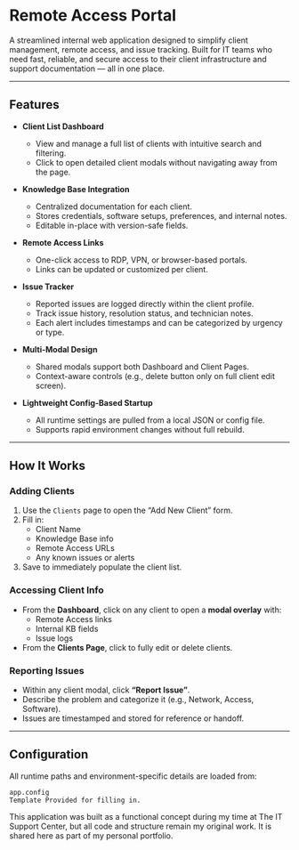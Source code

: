 #  Remote Access Portal

A streamlined internal web application designed to simplify client management, remote access, and issue tracking. Built for IT teams who need fast, reliable, and secure access to their client infrastructure and support documentation — all in one place.

---

## Features

- **Client List Dashboard**
  - View and manage a full list of clients with intuitive search and filtering.
  - Click to open detailed client modals without navigating away from the page.

- **Knowledge Base Integration**
  - Centralized documentation for each client.
  - Stores credentials, software setups, preferences, and internal notes.
  - Editable in-place with version-safe fields.

- **Remote Access Links**
  - One-click access to RDP, VPN, or browser-based portals.
  - Links can be updated or customized per client.

- **Issue Tracker**
  - Reported issues are logged directly within the client profile.
  - Track issue history, resolution status, and technician notes.
  - Each alert includes timestamps and can be categorized by urgency or type.

- **Multi-Modal Design**
  - Shared modals support both Dashboard and Client Pages.
  - Context-aware controls (e.g., delete button only on full client edit screen).

- **Lightweight Config-Based Startup**
  - All runtime settings are pulled from a local JSON or config file.
  - Supports rapid environment changes without full rebuild.

---

## How It Works

### Adding Clients
1. Use the `Clients` page to open the “Add New Client” form.
2. Fill in:
   - Client Name
   - Knowledge Base info
   - Remote Access URLs
   - Any known issues or alerts
3. Save to immediately populate the client list.

### Accessing Client Info
- From the **Dashboard**, click on any client to open a **modal overlay** with:
  - Remote Access links
  - Internal KB fields
  - Issue logs
- From the **Clients Page**, click to fully edit or delete clients.

### Reporting Issues
- Within any client modal, click **“Report Issue”**.
- Describe the problem and categorize it (e.g., Network, Access, Software).
- Issues are timestamped and stored for reference or handoff.

---

## Configuration

All runtime paths and environment-specific details are loaded from:

```plaintext
app.config
Template Provided for filling in. 
```
This application was built as a functional concept during my time at The IT Support Center, but all code and structure remain my original work. It is shared here as part of my personal portfolio.

